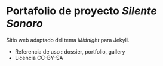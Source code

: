 # Portafolio de proyecto *Silente Sonoro*

Sitio web adaptado del tema *Midnight* para Jekyll.

* Referencia de uso : dossier, portfolio, gallery
* Licencia CC-BY-SA

